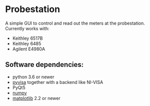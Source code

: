 # Probestation

A simple GUI to control and read out the meters at the probestation.
Currently works with:
* Keithley 6517B
* Keithley 6485
* Agilent E4980A

## Software dependencies:
* python 3.6 or newer
* [pyvisa](https://github.com/pyvisa/pyvisa) together with a backend like NI-VISA
* PyQt5
* [numpy](http://www.numpy.org/)
* [matplotlib](https://matplotlib.org/) 2.2 or newer

